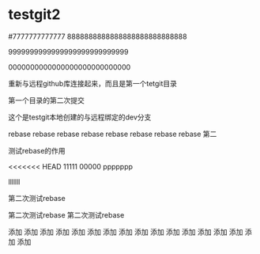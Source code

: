 # testgit2

#7777777777777
8888888888888888888888888888

9999999999999999999999999999

0000000000000000000000000000

重新与远程github库连接起来，而且是第一个tetgit目录


第一个目录的第二次提交


这个是testgit本地创建的与远程绑定的dev分支





rebase rebase  rebase rebase  rebase rebase rebase rebase 第二

测试rebase的作用

<<<<<<< HEAD
11111
00000
ppppppp

lllllll


第二次测试rebase

第二次测试rebase
第二次测试rebase




添加 添加 添加 添加 添加 添加 添加 添加 添加 添加 添加 添加 添加 添加 添加 添加 添加
